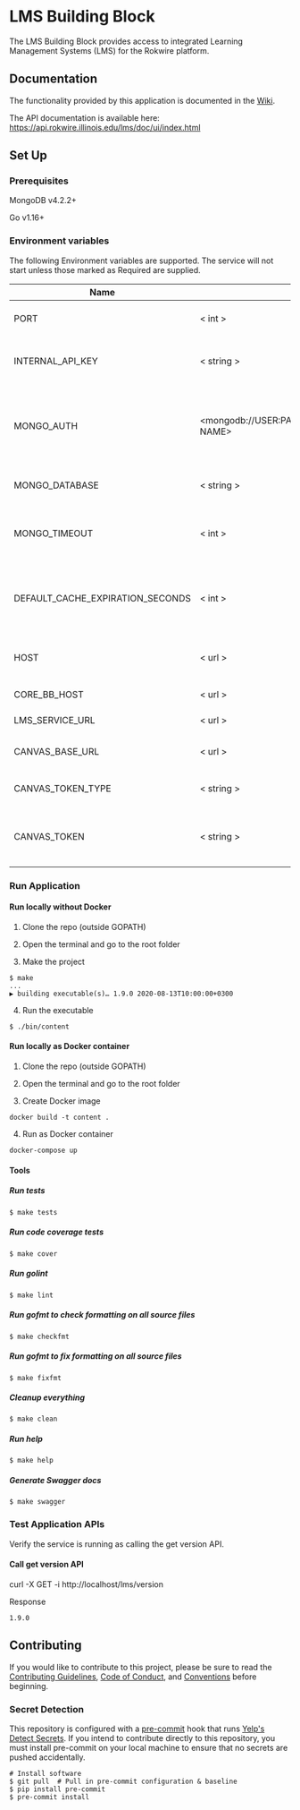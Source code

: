 # LMS Building Block

The LMS Building Block provides access to integrated Learning Management Systems (LMS) for the Rokwire platform.

## Documentation
The functionality provided by this application is documented in the [Wiki](https://github.com/rokwire/lms-building-block/wiki).

The API documentation is available here: https://api.rokwire.illinois.edu/lms/doc/ui/index.html

## Set Up

### Prerequisites

MongoDB v4.2.2+

Go v1.16+

### Environment variables
The following Environment variables are supported. The service will not start unless those marked as Required are supplied.

Name|Format|Required|Description
---|---|---|---
PORT | < int > | yes | Port to be used by this application
INTERNAL_API_KEY | < string > | yes | Internal API key for invocation by other BBs
MONGO_AUTH | <mongodb://USER:PASSWORD@HOST:PORT/DATABASE NAME> | yes | MongoDB authentication string. The user must have read/write privileges.
MONGO_DATABASE | < string > | yes | MongoDB database name
MONGO_TIMEOUT | < int > | no | MongoDB timeout in milliseconds. Defaults to 500.
DEFAULT_CACHE_EXPIRATION_SECONDS | < int > | false | Default cache expiration time in seconds. Defaults to 120
HOST | < url > | yes | URL where this application is being hosted
CORE_BB_HOST | < url > | yes | Core BB host URL
LMS_SERVICE_URL | < url > | yes | Notifications BB base URL
CANVAS_BASE_URL | < url > | yes | Canvas base URL for API calls
CANVAS_TOKEN_TYPE | < string > | yes | Canvas token type (e.g Bearer)
CANVAS_TOKEN | < string > | yes | Canvas token that will be used for auth with Canvas APIs

### Run Application

#### Run locally without Docker

1. Clone the repo (outside GOPATH)

2. Open the terminal and go to the root folder
  
3. Make the project  
```
$ make
...
▶ building executable(s)… 1.9.0 2020-08-13T10:00:00+0300
```

4. Run the executable
```
$ ./bin/content
```

#### Run locally as Docker container

1. Clone the repo (outside GOPATH)

2. Open the terminal and go to the root folder
  
3. Create Docker image  
```
docker build -t content .
```
4. Run as Docker container
```
docker-compose up
```

#### Tools

##### Run tests
```
$ make tests
```

##### Run code coverage tests
```
$ make cover
```

##### Run golint
```
$ make lint
```

##### Run gofmt to check formatting on all source files
```
$ make checkfmt
```

##### Run gofmt to fix formatting on all source files
```
$ make fixfmt
```

##### Cleanup everything
```
$ make clean
```

##### Run help
```
$ make help
```

##### Generate Swagger docs
```
$ make swagger
```

### Test Application APIs

Verify the service is running as calling the get version API.

#### Call get version API

curl -X GET -i http://localhost/lms/version

Response
```
1.9.0
```

## Contributing
If you would like to contribute to this project, please be sure to read the [Contributing Guidelines](CONTRIBUTING.md), [Code of Conduct](CODE_OF_CONDUCT.md), and [Conventions](CONVENTIONS.md) before beginning.

### Secret Detection
This repository is configured with a [pre-commit](https://pre-commit.com/) hook that runs [Yelp's Detect Secrets](https://github.com/Yelp/detect-secrets). If you intend to contribute directly to this repository, you must install pre-commit on your local machine to ensure that no secrets are pushed accidentally.

```
# Install software 
$ git pull  # Pull in pre-commit configuration & baseline 
$ pip install pre-commit 
$ pre-commit install